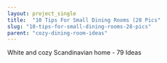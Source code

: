 ```yaml
---
layout: project_single
title:  "10 Tips For Small Dining Rooms (28 Pics"
slug: "10-tips-for-small-dining-rooms-28-pics"
parent: "cozy-dining-room-ideas"
---
```

White and cozy Scandinavian home - 79 Ideas